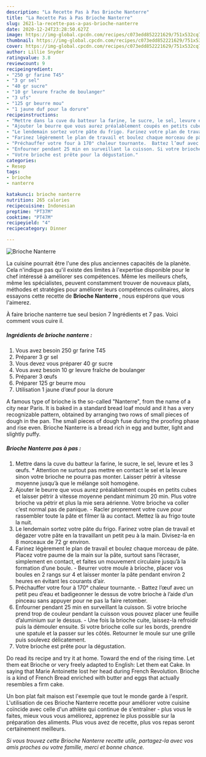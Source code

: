 ```yaml
---
description: "La Recette Pas à Pas Brioche Nanterre"
title: "La Recette Pas à Pas Brioche Nanterre"
slug: 2621-la-recette-pas-a-pas-brioche-nanterre
date: 2020-12-24T23:28:50.627Z
image: https://img-global.cpcdn.com/recipes/c073edd852221629/751x532cq70/brioche-nanterre-photo-principale-de-la-recette.jpg
thumbnail: https://img-global.cpcdn.com/recipes/c073edd852221629/751x532cq70/brioche-nanterre-photo-principale-de-la-recette.jpg
cover: https://img-global.cpcdn.com/recipes/c073edd852221629/751x532cq70/brioche-nanterre-photo-principale-de-la-recette.jpg
author: Lillie Snyder
ratingvalue: 3.8
reviewcount: 9
recipeingredient:
- "250 gr farine T45"
- "3 gr sel"
- "40 gr sucre"
- "10 gr levure frache de boulanger"
- "3 ufs"
- "125 gr beurre mou"
- "1 jaune duf pour la dorure"
recipeinstructions:
- "Mettre dans la cuve du batteur la farine, le sucre, le sel, levure et les 3 œufs. * Attention ne surtout pas mettre en contact le sel et la levure sinon votre brioche ne pourra pas monter. Laisser pétrir à vitesse moyenne jusqu’à que le mélange soit homogène."
- "Ajouter le beurre que vous aurez préalablement coupés en petits cubes et laisser pétrir à vitesse moyenne pendant minimum 20 min. Plus votre brioche va pétrir et plus la mie sera aérienne. Votre brioche va coller c’est normal pas de panique.  Racler proprement votre cuve pour rassembler toute la pâte et filmer là au contact. Mettez là au frigo toute la nuit."
- "Le lendemain sortez votre pâte du frigo. Farinez votre plan de travail et dégazer votre pâte en la travaillant un petit peu à la main. Divisez-la en 8 morceaux de 72 gr environ."
- "Farinez légèrement le plan de travail et boulez chaque morceau de pâte. Placez votre paume de la main sur la pâte, surtout sans l’écraser, simplement en contact, et faites un mouvement circulaire jusqu’à la formation d’une boule. Beurrer votre moule à brioche, placer vos boules en 2 rangs sur 4 et laisser monter la pâte pendant environ 2 heures en évitant les courants d’air."
- "Préchauffer votre four à 170° chaleur tournante.  Battez l’œuf avec un petit peu d’eau et badigeonner le dessus de votre brioche à l’aide d’un pinceau sans appuyer pour ne pas la faire retomber."
- "Enfourner pendant 25 min en surveillant la cuisson. Si votre brioche prend trop de couleur pendant la cuisson vous pouvez placer une feuille d’aluminium sur le dessus. Une fois la brioche cuite, laissez-la refroidir puis la démouler ensuite. Si votre brioche colle sur les bords, prendre une spatule et la passer sur les côtés. Retourner le moule sur une grille puis soulevez délicatement."
- "Votre brioche est prête pour la dégustation."
categories:
- Resep
tags:
- brioche
- nanterre

katakunci: brioche nanterre 
nutrition: 265 calories
recipecuisine: Indonesian
preptime: "PT37M"
cooktime: "PT47M"
recipeyield: "4"
recipecategory: Dinner

---
```



![Brioche Nanterre](https://img-global.cpcdn.com/recipes/c073edd852221629/751x532cq70/brioche-nanterre-photo-principale-de-la-recette.jpg)

La cuisine pourrait être l'une des plus anciennes capacités de la planète. Cela n'indique pas qu'il existe des limites à l'expertise disponible pour le chef intéressé à améliorer ses compétences. Même les meilleurs chefs, même les spécialistes, peuvent constamment trouver de nouveaux plats, méthodes et stratégies pour améliorer leurs compétences culinaires, alors essayons cette recette de <strong> Brioche Nanterre </strong>, nous espérons que vous l'aimerez.

<!--inarticleads1-->

À faire brioche nanterre tue seul besion 7 Ingrédients et 7 pas. Voici comment vous cuire il.

##### Ingrédients de brioche nanterre :

1. Vous avez besoin 250 gr farine T45
1. Préparer 3 gr sel
1. Vous devez vous préparer 40 gr sucre
1. Vous avez besoin 10 gr levure fraîche de boulanger
1. Préparer 3 œufs
1. Préparer 125 gr beurre mou
1. Utilisation 1 jaune d’œuf pour la dorure


A famous type of brioche is the so-called &#34;Nanterre&#34;, from the name of a city near Paris. It is baked in a standard bread loaf mould and it has a very recognizable pattern, obtained by arranging two rows of small pieces of dough in the pan. The small pieces of dough fuse during the proofing phase and rise even. Brioche Nanterre is a bread rich in egg and butter, light and slightly puffy. 

<!--inarticleads2-->

##### Brioche Nanterre pas à pas :

1. Mettre dans la cuve du batteur la farine, le sucre, le sel, levure et les 3 œufs. * Attention ne surtout pas mettre en contact le sel et la levure sinon votre brioche ne pourra pas monter. Laisser pétrir à vitesse moyenne jusqu’à que le mélange soit homogène.
1. Ajouter le beurre que vous aurez préalablement coupés en petits cubes et laisser pétrir à vitesse moyenne pendant minimum 20 min. Plus votre brioche va pétrir et plus la mie sera aérienne. Votre brioche va coller c’est normal pas de panique.  - Racler proprement votre cuve pour rassembler toute la pâte et filmer là au contact. Mettez là au frigo toute la nuit.
1. Le lendemain sortez votre pâte du frigo. Farinez votre plan de travail et dégazer votre pâte en la travaillant un petit peu à la main. Divisez-la en 8 morceaux de 72 gr environ.
1. Farinez légèrement le plan de travail et boulez chaque morceau de pâte. Placez votre paume de la main sur la pâte, surtout sans l’écraser, simplement en contact, et faites un mouvement circulaire jusqu’à la formation d’une boule. - Beurrer votre moule à brioche, placer vos boules en 2 rangs sur 4 et laisser monter la pâte pendant environ 2 heures en évitant les courants d’air.
1. Préchauffer votre four à 170° chaleur tournante.  - Battez l’œuf avec un petit peu d’eau et badigeonner le dessus de votre brioche à l’aide d’un pinceau sans appuyer pour ne pas la faire retomber.
1. Enfourner pendant 25 min en surveillant la cuisson. Si votre brioche prend trop de couleur pendant la cuisson vous pouvez placer une feuille d’aluminium sur le dessus. - Une fois la brioche cuite, laissez-la refroidir puis la démouler ensuite. Si votre brioche colle sur les bords, prendre une spatule et la passer sur les côtés. Retourner le moule sur une grille puis soulevez délicatement.
1. Votre brioche est prête pour la dégustation.


Do read its recipe and try it at home. Toward the end of the rising time. Let them eat Brioche or very freely adapted to English: Let them eat Cake. In saying that Marie Antoinette lost her head during French Revolution. Brioche is a kind of French Bread enriched with butter and eggs that actually resembles a firm cake. 

<!--inarticleads1-->

<p>
Un bon plat fait maison est l'exemple que tout le monde garde à l'esprit. L'utilisation de ces Brioche Nanterre recette pour améliorer votre cuisine coïncide avec celle d'un athlète qui continue de s'entraîner - plus vous le faites, mieux vous vous améliorez, apprenez le plus possible sur la préparation des aliments. Plus vous avez de recette, plus vos repas seront certainement meilleurs.
</p>

<p>
<i>Si vous trouvez cette Brioche Nanterre recette utile, partagez-la avec vos amis proches ou votre famille, merci et bonne chance.</i>
</p>
